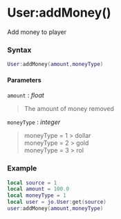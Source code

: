 # User:addMoney()

Add money to player

### Syntax
```lua
User:addMoney(amount,moneyType)
```
#### Parameters
`amount` : *float*
> The amount of money removed
  
`moneyType` : *integer*
> moneyType = 1 > dollar  
> moneyType = 2 > gold  
> moneyType = 3 > rol  


### Example
```lua
local source = 1
local amount = 100.0
local moneyType = 1
local user = jo.User:get(source)
user:addMoney(amount,moneyType)
```

